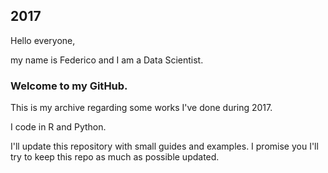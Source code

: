 ## 2017

Hello everyone,

my name is Federico and I am a Data Scientist.

### Welcome to my GitHub.

This is my archive regarding some works I've done during 2017. 

I code in R and Python.

I'll update this repository with small guides and examples. I promise you I'll try to keep this repo as much as possible updated.
